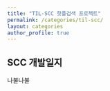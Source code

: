 ```yaml
---
title: "TIL-SCC 핫플검색 프로젝트"
permalink: /categories/til-scc/
layout: categories
author_profile: true
---
```


## SCC 개발일지

나불나불